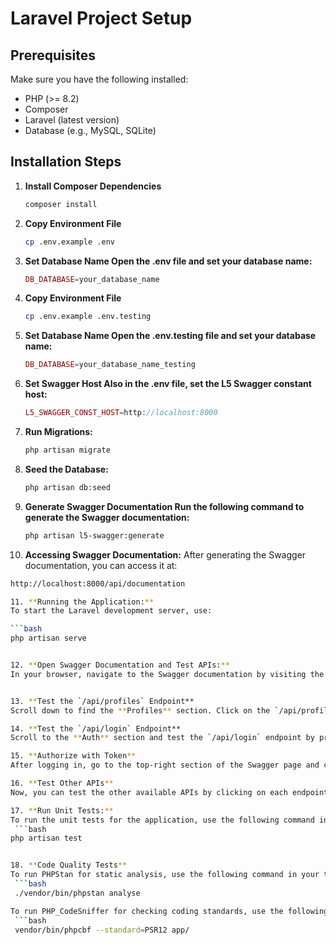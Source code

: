 # Laravel Project Setup

## Prerequisites
Make sure you have the following installed:
- PHP (>= 8.2)
- Composer
- Laravel (latest version)
- Database (e.g., MySQL, SQLite)

## Installation Steps

1. **Install Composer Dependencies**
   ```bash
   composer install

2. **Copy Environment File**
   ```bash
   cp .env.example .env

3. **Set Database Name Open the .env file and set your database name:**
   ```php
   DB_DATABASE=your_database_name

4. **Copy Environment File**
   ```bash
   cp .env.example .env.testing

5. **Set Database Name Open the .env.testing file and set your database name:**
   ```php
   DB_DATABASE=your_database_name_testing   

6. **Set Swagger Host Also in the .env file, set the L5 Swagger constant host:**
   ```php
   L5_SWAGGER_CONST_HOST=http://localhost:8000

7. **Run Migrations:**
   ```bash
   php artisan migrate

8. **Seed the Database:**
   ```bash
   php artisan db:seed

9. **Generate Swagger Documentation Run the following command to generate the Swagger documentation:**
   ```bash
   php artisan l5-swagger:generate

10. **Accessing Swagger Documentation:**
  After generating the Swagger documentation, you can access it at:

   ```bash
   http://localhost:8000/api/documentation

11. **Running the Application:**
  To start the Laravel development server, use:

   ```bash
   php artisan serve


12. **Open Swagger Documentation and Test APIs:**
   In your browser, navigate to the Swagger documentation by visiting the following URL:
   

13. **Test the `/api/profiles` Endpoint**  
Scroll down to find the **Profiles** section. Click on the `/api/profiles` endpoint, then click on the **Try it out** button to test it. 

14. **Test the `/api/login` Endpoint**  
Scroll to the **Auth** section and test the `/api/login` endpoint by providing valid email and password values. Submit the request and copy the token from the response.

15. **Authorize with Token**  
After logging in, go to the top-right section of the Swagger page and click the **Authorize** button. Paste the token in the `Bearer` token field and click **Authorize**.

16. **Test Other APIs**  
Now, you can test the other available APIs by clicking on each endpoint, selecting **Try it out**, and executing the request. Ensure you’re authenticated with the token for endpoints that require authorization.

17. **Run Unit Tests:**
To run the unit tests for the application, use the following command in your terminal.
    ```bash
   php artisan test


18. **Code Quality Tests**
To run PHPStan for static analysis, use the following command in your terminal:
    ```bash
    ./vendor/bin/phpstan analyse

To run PHP_CodeSniffer for checking coding standards, use the following command in your terminal:
    ```bash
    vendor/bin/phpcbf --standard=PSR12 app/





